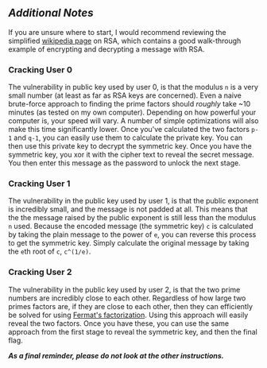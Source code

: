 ## *Additional Notes*
If you are unsure where to start, I would recommend reviewing the simplified [wikipedia page](https://simple.wikipedia.org/wiki/RSA_algorithm) on RSA, which contains a good walk-through example of encrypting and decrypting a message with RSA.

### Cracking User 0
The vulnerability in public key used by user 0, is that the modulus `n` is a very small number (at least as far as RSA keys are concerned). Even a naive brute-force approach to finding the prime factors should *roughly* take ~10 minutes (as tested on my own computer). Depending on how powerful your computer is, your speed will vary. A number of simple optimizations will also make this time significantly lower. Once you've calculated the two factors `p-1` and `q-1`, you can easily use them to calculate the private key. You can then use this private key to decrypt the symmetric key. Once you have the symmetric key, you xor it with the cipher text to reveal the secret message. You then enter this message as the password to unlock the next stage.

### Cracking User 1
The vulnerability in the public key used by user 1, is that the public exponent is incredibly small, and the message is not padded at all. This means that the the message raised by the public exponent is still less than the modulus `n` used. Because the encoded message (the symmetric key) `c` is calculated by taking the plain message to the power of `e`, you can reverse this process to get the symmetric key. Simply calculate the original message by taking the `e`th root of `c`, `c^(1/e)`.

### Cracking User 2
The vulnerability in the public key used by user 2, is that the two prime numbers are incredibly close to each other. Regardless of how large two primes factors are, if they are close to each other, then they can efficiently be solved for using [Fermat's factorization](https://en.wikipedia.org/wiki/Fermat%27s_factorization_method). Using this approach will easily reveal the two factors. Once you have these, you can use the same approach from the first stage to reveal the symmetric key, and then the final flag.

***As a final reminder, please do not look at the other instructions.***
